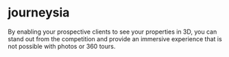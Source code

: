 # journeysia
By enabling your prospective clients to see your properties in 3D, you can stand out from the competition and provide an immersive experience that is not possible with photos or 360 tours. 
